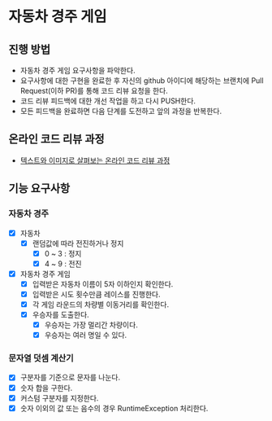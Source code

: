 # 자동차 경주 게임

## 진행 방법

* 자동차 경주 게임 요구사항을 파악한다.
* 요구사항에 대한 구현을 완료한 후 자신의 github 아이디에 해당하는 브랜치에 Pull Request(이하 PR)를 통해 코드 리뷰 요청을 한다.
* 코드 리뷰 피드백에 대한 개선 작업을 하고 다시 PUSH한다.
* 모든 피드백을 완료하면 다음 단계를 도전하고 앞의 과정을 반복한다.

## 온라인 코드 리뷰 과정

* [텍스트와 이미지로 살펴보는 온라인 코드 리뷰 과정](https://github.com/next-step/nextstep-docs/tree/master/codereview)

## 기능 요구사항

### 자동차 경주

- [x] 자동차
    - [x] 랜덤값에 따라 전진하거나 정지
        - [x] 0 ~ 3 : 정지
        - [x] 4 ~ 9 : 전진
- [x] 자동차 경주 게임
    - [x] 입력받은 자동차 이름이 5자 이하인지 확인한다.
    - [x] 입력받은 시도 횟수만큼 레이스를 진행한다.
    - [x] 각 게임 라운드의 차량별 이동거리를 확인한다.
    - [x] 우승자를 도출한다.
        - [x] 우승자는 가장 멀리간 차량이다.
        - [x] 우승자는 여러 명일 수 있다.

### 문자열 덧셈 계산기

- [x] 구분자를 기준으로 문자를 나눈다.
- [x] 숫자 합을 구한다.
- [x] 커스텀 구분자를 지정한다.
- [x] 숫자 이외의 값 또는 음수의 경우 RuntimeException 처리한다.
